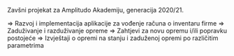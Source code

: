 Zavšni projekat za Amplitudo Akademiju, generacija 2020/21. 

=> Razvoj i implementacija aplikacije za vođenje računa o inventaru firme
=> Zaduživanje i razduživanje opreme
=> Zahtjevi za novu opremu i/ili popravku postojeće
=> Izvještaji o opremi na stanju i zaduženoj opremi po različitim parametrima 
